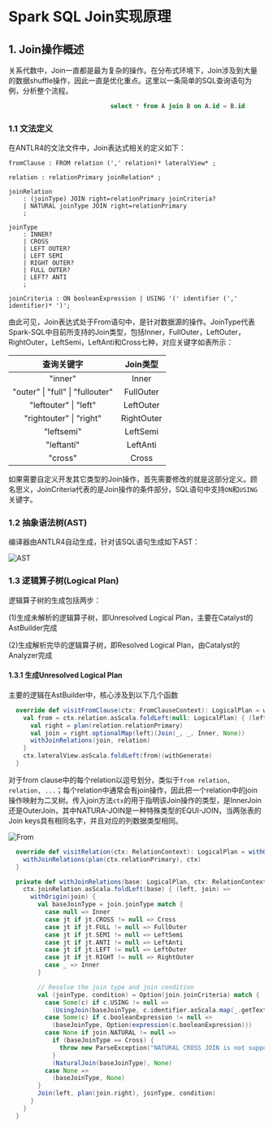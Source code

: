 #                       Spark SQL Join实现原理

## 1. Join操作概述

关系代数中，Join一直都是最为复杂的操作。在分布式环境下，Join涉及到大量的数据shuffle操作，因此一直是优化重点。这里以一条简单的SQL查询语句为例，分析整个流程。

```sql
                            select * from A join B on A.id = B.id
```

### 1.1 文法定义

在ANTLR4的文法文件中，Join表达式相关的定义如下：

```
fromClause : FROM relation (',' relation)* lateralView* ;

relation : relationPrimary joinRelation* ;

joinRelation
    : (joinType) JOIN right=relationPrimary joinCriteria?
    | NATURAL joinType JOIN right=relationPrimary
    ;

joinType
    : INNER?
    | CROSS
    | LEFT OUTER?
    | LEFT SEMI
    | RIGHT OUTER?
    | FULL OUTER?
    | LEFT? ANTI
    ;

joinCriteria : ON booleanExpression | USING '(' identifier (',' identifier)* ')';
```

由此可见，Join表达式处于From语句中，是针对数据源的操作。JoinType代表Spark-SQL中目前所支持的Join类型，包括Inner，FullOuter，LeftOuter，RightOuter，LeftSemi，LeftAnti和Cross七种，对应关键字如表所示：

|              查询关键字               |   Join类型   |
| :------------------------------: | :--------: |
|             "inner"              |   Inner    |
| "outer" \| "full" \| "fullouter" | FullOuter  |
|      "leftouter" \| "left"       | LeftOuter  |
|     "rightouter" \| "right"      | RightOuter |
|            "leftsemi"            |  LeftSemi  |
|            "leftanti"            |  LeftAnti  |
|             "cross"              |   Cross    |

如果需要自定义开发其它类型的Join操作，首先需要修改的就是这部分定义。顾名思义，JoinCriteria代表的是Join操作的条件部分，SQL语句中支持`ON`和`USING`关键字。

### 1.2 抽象语法树(AST)

编译器由ANTLR4自动生成，针对该SQL语句生成如下AST：

![AST](C:\Users\wellfengzhu\Desktop\AST.png)

### 1.3 逻辑算子树(Logical Plan)

逻辑算子树的生成包括两步：

(1)生成未解析的逻辑算子树，即Unresolved Logical Plan，主要在Catalyst的AstBuilder完成

(2)生成解析完毕的逻辑算子树，即Resolved Logical Plan，由Catalyst的Analyzer完成

#### 1.3.1 生成Unresolved Logical Plan

主要的逻辑在AstBuilder中，核心涉及到以下几个函数

```scala
  override def visitFromClause(ctx: FromClauseContext): LogicalPlan = withOrigin(ctx) {
    val from = ctx.relation.asScala.foldLeft(null: LogicalPlan) { (left, relation) =>
      val right = plan(relation.relationPrimary)
      val join = right.optionalMap(left)(Join(_, _, Inner, None))
      withJoinRelations(join, relation)
    }
    ctx.lateralView.asScala.foldLeft(from)(withGenerate)
  }
```

对于from clause中的每个relation以逗号划分，类似于`from relation, relation, ...`；每个relation中通常会有join操作，因此把一个relation中的join操作映射为二叉树。传入join方法`ctx`的用于指明该Join操作的类型，是InnerJoin还是OuterJoin，其中NATURA-JOIN是一种特殊类型的EQUI-JOIN，当两张表的Join keys具有相同名字，并且对应的列数据类型相同。

![From](C:\Users\wellfengzhu\Desktop\From.png)



```scala
  override def visitRelation(ctx: RelationContext): LogicalPlan = withOrigin(ctx) {
    withJoinRelations(plan(ctx.relationPrimary), ctx)
  }

  private def withJoinRelations(base: LogicalPlan, ctx: RelationContext): LogicalPlan = {
    ctx.joinRelation.asScala.foldLeft(base) { (left, join) =>
      withOrigin(join) {
        val baseJoinType = join.joinType match {
          case null => Inner
          case jt if jt.CROSS != null => Cross
          case jt if jt.FULL != null => FullOuter
          case jt if jt.SEMI != null => LeftSemi
          case jt if jt.ANTI != null => LeftAnti
          case jt if jt.LEFT != null => LeftOuter
          case jt if jt.RIGHT != null => RightOuter
          case _ => Inner
        }

        // Resolve the join type and join condition
        val (joinType, condition) = Option(join.joinCriteria) match {
          case Some(c) if c.USING != null =>
            (UsingJoin(baseJoinType, c.identifier.asScala.map(_.getText)), None)
          case Some(c) if c.booleanExpression != null =>
            (baseJoinType, Option(expression(c.booleanExpression)))
          case None if join.NATURAL != null =>
            if (baseJoinType == Cross) {
              throw new ParseException("NATURAL CROSS JOIN is not supported", ctx)
            }
            (NaturalJoin(baseJoinType), None)
          case None =>
            (baseJoinType, None)
        }
        Join(left, plan(join.right), joinType, condition)
      }
    }
  }
```











